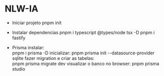 # NLW-IA

* Iniciar projeto
pnpm init

* Instalar dependencias
pnpm i typescript @types/node tsx -D
pnpm i fastify

* Prisma
instalar:       
    pnpm i prisma -D
inicializar:
    pnpm prisma init --datasource-provider sqlite
fazer migration e criar as tabelas:    
    pnpm prisma migrate dev 
visualizar o banco no browser:
    pnpm prisma studio